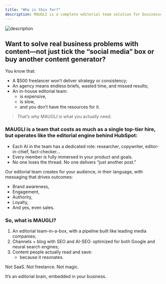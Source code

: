 ```yaml
---
title: "Who is this for?"
description: MAUGLI is a complete editorial team solution for businesses seeking strategic content creation that drives real results—operating like HubSpot's editorial engine at the cost of a single hire, delivering brand awareness, engagement, authority, and sales through content people actually read.
---
```

![description](/assets/og_image_en.webp)

## Want to solve real business problems with content—not just tick the “social media” box or buy another content generator?

You know that:

- A $500 freelancer won’t deliver strategy or consistency;
- An agency means endless briefs, wasted time, and missed results;
- An in-house editorial team:
  - is expensive,
  - is slow,
  - and you don’t have the resources for it.

> That’s why MAUGLI is what you actually need.

### MAUGLI is a team that costs as much as a single top-tier hire, but operates like the editorial engine behind HubSpot:

- Each AI in the team has a dedicated role: researcher, copywriter, editor-in-chief, fact-checker…
- Every member is fully immersed in your product and goals.
- No one loses the thread. No one delivers “just another post.”

Our editorial team creates for your audience, in their language, with messaging that drives outcomes:

- Brand awareness,
- Engagement,
- Authority,
- Loyalty,
- And yes, even sales.

### So, what is MAUGLI?

1. An editorial team-in-a-box, with a pipeline built like leading media companies;
2. Channels + blog with SEO and AI-SEO: optimized for both Google and neural search engines;
3. Content people actually read and save:
   - because it resonates.

Not SaaS. Not freelance. Not magic.

It’s an editorial brain, embedded in your business.

